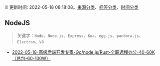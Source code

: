 :alarm_clock: 更新时间: 2022-05-18 08:18:08。[来源分类](../README.md)、[标签分类](../TAGS.md)、[时间分类](../TIMELINE.md)

## NodeJS


> 关键字：`Node`、`Node.js`、`Express`、`Koa`、`egg.js`、`pandora.js`、`Electron`、`V8`



- [2022-05-18-高级后端开发专家-Go/node.js/Rust-全职远程办公-40-60K（总包-60-100W）](https://www.v2ex.com/t/853728) 